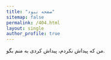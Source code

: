```yaml
---
title: "صفحه نبود"
sitemap: false
permalink: /404.html
layout: single
author_profile: true
---
```


من که پیداش نکردم، پیداش کردی به منم بگو.
